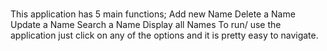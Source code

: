 #
This application has 5 main functions;
Add new Name
Delete a Name
Update a Name
Search a Name
Display all Names
To run/ use the application just click on any of the options and it is pretty easy to navigate.
